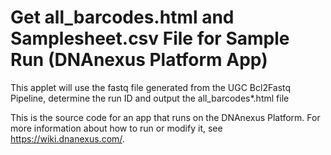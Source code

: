 <!-- dx-header -->
# Get all_barcodes.html and Samplesheet.csv File for Sample Run (DNAnexus Platform App)

This applet will use the fastq file generated from the UGC Bcl2Fastq Pipeline, determine the run ID and output the all_barcodes*.html file

This is the source code for an app that runs on the DNAnexus Platform.
For more information about how to run or modify it, see
https://wiki.dnanexus.com/.
<!-- /dx-header -->

<!-- Insert a description of your app here -->

<!--
TODO: This app directory was automatically generated by dx-app-wizard;
please edit this Readme.md file to include essential documentation about
your app that would be helpful to users. (Also see the
Readme.developer.md.) Once you're done, you can remove these TODO
comments.

For more info, see https://wiki.dnanexus.com/Developer-Portal.
-->
